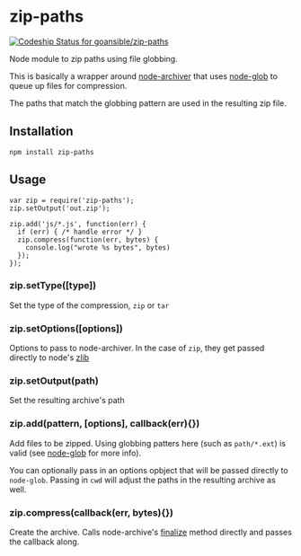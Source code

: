 # zip-paths

[ ![Codeship Status for goansible/zip-paths](https://www.codeship.io/projects/2e303f70-3ed9-0131-d011-2edc1cbdfa84/status?branch=master)](https://www.codeship.io/projects/10418)

Node module to zip paths using file globbing.

This is basically a wrapper around [node-archiver](https://github.com/ctalkington/node-archiver) that uses [node-glob](https://github.com/isaacs/node-glob) to queue up files for compression.

The paths that match the globbing pattern are used in the resulting zip file.

## Installation

`npm install zip-paths`

## Usage

````
var zip = require('zip-paths');
zip.setOutput('out.zip');

zip.add('js/*.js', function(err) {
  if (err) { /* handle error */ }
  zip.compress(function(err, bytes) {
    console.log("wrote %s bytes", bytes)
  });
});
````

### zip.setType([type])

Set the type of the compression, `zip` or `tar`

### zip.setOptions([options])

Options to pass to node-archiver. In the case of `zip`, they get passed directly to node's [zlib](http://nodejs.org/api/zlib.html#zlib_options)

### zip.setOutput(path)

Set the resulting archive's path

### zip.add(pattern, [options], callback(err){})

Add files to be zipped. Using globbing patters here (such as `path/*.ext`) is valid (see [node-glob](https://github.com/isaacs/node-glob) for more info).

You can optionally pass in an options opbject that will be passed directly to `node-glob`. Passing in `cwd` will adjust the paths in the resulting archive as well.

### zip.compress(callback(err, bytes){})

Create the archive. Calls node-archive's [finalize](https://github.com/ctalkington/node-archiver#finalizecallbackerr-bytes) method directly and passes the callback along.